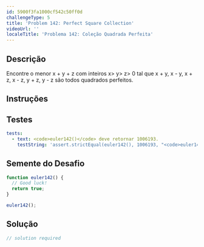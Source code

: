 ```yaml
---
id: 5900f3fa1000cf542c50ff0d
challengeType: 5
title: 'Problem 142: Perfect Square Collection'
videoUrl: ''
localeTitle: 'Problema 142: Coleção Quadrada Perfeita'
---
```


## Descrição
<section id="description"> Encontre o menor x + y + z com inteiros x&gt; y&gt; z&gt; 0 tal que x + y, x - y, x + z, x - z, y + z, y - z são todos quadrados perfeitos. </section>

## Instruções
<section id="instructions">
</section>

## Testes
<section id='tests'>

```yml
tests:
  - text: <code>euler142()</code> deve retornar 1006193.
    testString: 'assert.strictEqual(euler142(), 1006193, "<code>euler142()</code> should return 1006193.");'

```

</section>

## Semente do Desafio
<section id='challengeSeed'>

<div id='js-seed'>

```js
function euler142() {
  // Good luck!
  return true;
}

euler142();

```

</div>



</section>

## Solução
<section id='solution'>

```js
// solution required
```
</section>
